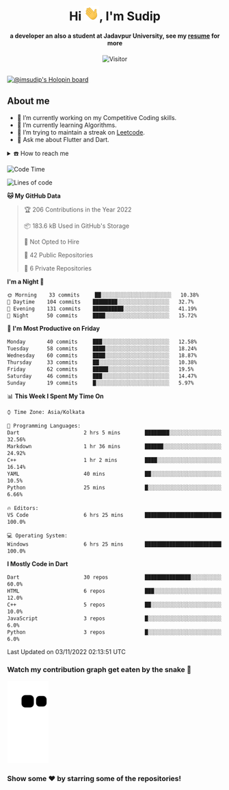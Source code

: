 <div align="center">
<h1 align="center">Hi <img width="35" src="https://github.com/1999AZZAR/1999AZZAR/blob/main/resources/img/waving.gif">, I'm Sudip</h1>
<h4 align="center">a developer an also a student at Jadavpur University, see my <a href="[https://github.com/1999AZZAR/1999AZZAR/blob/main/assets/doc/azzar_resume.pdf](https://drive.google.com/file/d/1myckpQvEluq-6e7x4cK06Dj2dcwXp27J/view?usp=sharing)" target="_blank">resume</a> for more</h4>
  <img align="center"
         src="https://profile-counter.glitch.me/imsudip/count.svg"
         alt="Visitor" height="30"/>
</div>

<br>

[![@imsudip's Holopin board](https://holopin.me/imsudip)](https://holopin.io/@imsudip)

## About me

- 🔭 I’m currently working on my Competitive Coding skills.
- 🌱 I’m currently learning Algorithms.
- 👯 I’m trying to maintain a streak on [Leetcode](https://leetcode.com/sudipghosh9333/).
- 💬 Ask me about Flutter and Dart.

<details>
  <summary>☎️ How to reach me</summary>
<div>
  <samp>
    <h2 align="center"></h2>
    <p align="center">
      <br/>
      <a href="https://www.linkedin.com/in/imsudip/" target="blank"><img align="center"
         src="https://img.shields.io/badge/linkedin-%231DA1F2.svg?style=for-the-badge&logo=linkedin&logoColor=white"
         alt="azzar" height="30"/></a>
      <a href="mailto:sudipghosh9333@gmail.com" target="blank"><img align="center"
         src="https://img.shields.io/badge/gmail-EA4335.svg?style=for-the-badge&logo=gmail&logoColor=white"
         alt="azzar" height="30"/></a>
         <a href="https://wa.me/+917908646141" target="blank"><img align="center"
         src="https://img.shields.io/badge/whatsapp-4B7F1.svg?style=for-the-badge&logo=whatsapp&logoColor=white"
         alt="azzar" height="30"/></a>
    </p>
  </samp>
</div>
</details>

<!--START_SECTION:waka-->
![Code Time](http://img.shields.io/badge/Code%20Time-105%20hrs%2058%20mins-blue)

![Lines of code](https://img.shields.io/badge/From%20Hello%20World%20I%27ve%20Written-998%20Thousand%20lines%20of%20code-blue)

**🐱 My GitHub Data** 

> 🏆 206 Contributions in the Year 2022
 > 
> 📦 183.6 kB Used in GitHub's Storage 
 > 
> 🚫 Not Opted to Hire
 > 
> 📜 42 Public Repositories 
 > 
> 🔑 6 Private Repositories  
 > 
**I'm a Night 🦉** 

```text
🌞 Morning    33 commits     ██░░░░░░░░░░░░░░░░░░░░░░░   10.38% 
🌆 Daytime    104 commits    ████████░░░░░░░░░░░░░░░░░   32.7% 
🌃 Evening    131 commits    ██████████░░░░░░░░░░░░░░░   41.19% 
🌙 Night      50 commits     ████░░░░░░░░░░░░░░░░░░░░░   15.72%

```
📅 **I'm Most Productive on Friday** 

```text
Monday       40 commits     ███░░░░░░░░░░░░░░░░░░░░░░   12.58% 
Tuesday      58 commits     ████░░░░░░░░░░░░░░░░░░░░░   18.24% 
Wednesday    60 commits     ████░░░░░░░░░░░░░░░░░░░░░   18.87% 
Thursday     33 commits     ██░░░░░░░░░░░░░░░░░░░░░░░   10.38% 
Friday       62 commits     █████░░░░░░░░░░░░░░░░░░░░   19.5% 
Saturday     46 commits     ███░░░░░░░░░░░░░░░░░░░░░░   14.47% 
Sunday       19 commits     █░░░░░░░░░░░░░░░░░░░░░░░░   5.97%

```


📊 **This Week I Spent My Time On** 

```text
⌚︎ Time Zone: Asia/Kolkata

💬 Programming Languages: 
Dart                     2 hrs 5 mins        ████████░░░░░░░░░░░░░░░░░   32.56% 
Markdown                 1 hr 36 mins        ██████░░░░░░░░░░░░░░░░░░░   24.92% 
C++                      1 hr 2 mins         ████░░░░░░░░░░░░░░░░░░░░░   16.14% 
YAML                     40 mins             ██░░░░░░░░░░░░░░░░░░░░░░░   10.5% 
Python                   25 mins             █░░░░░░░░░░░░░░░░░░░░░░░░   6.66%

🔥 Editors: 
VS Code                  6 hrs 25 mins       █████████████████████████   100.0%

💻 Operating System: 
Windows                  6 hrs 25 mins       █████████████████████████   100.0%

```

**I Mostly Code in Dart** 

```text
Dart                     30 repos            ███████████████░░░░░░░░░░   60.0% 
HTML                     6 repos             ███░░░░░░░░░░░░░░░░░░░░░░   12.0% 
C++                      5 repos             ██░░░░░░░░░░░░░░░░░░░░░░░   10.0% 
JavaScript               3 repos             █░░░░░░░░░░░░░░░░░░░░░░░░   6.0% 
Python                   3 repos             █░░░░░░░░░░░░░░░░░░░░░░░░   6.0%

```



 Last Updated on 03/11/2022 02:13:51 UTC
<!--END_SECTION:waka-->

### Watch my contribution graph get eaten by the snake 🐍

<!-- refer this: https://dev.to/mishmanners/how-to-enable-github-actions-on-your-profile-readme-for-a-contribution-graph-4l66 -->

![imsudip snake gif](https://github.com/imsudip/imsudip/blob/output/github-contribution-grid-snake.svg)

### Show some ❤️ by starring some of the repositories!
